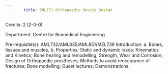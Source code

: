 ```yaml
---
        title: BML771 Orthopaedic Device Design
---
```

Credits: 2 (2-0-0)

Department: Centre for Biomedical Engineering

Pre-requisite(s): AML732/AML835/AML851/MEL739 Introduction: a. Bones, tissues and muscles, b. Properties; Static and dynamic loads; Kinematics and Kinetics; Bone healing and remodelling; Strength, Wear and Corrosion; Design of Orthopaedic prostheses; Methods to avoid reoccurance of fractures; Bone modelling; Guest lectures; Demonstrations.